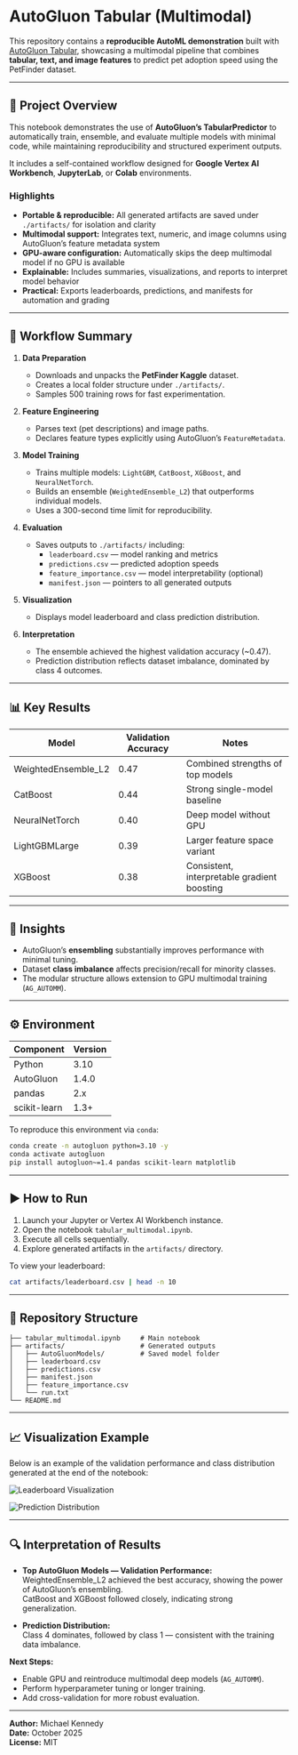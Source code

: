 # AutoGluon Tabular (Multimodal)

This repository contains a **reproducible AutoML demonstration** built with [AutoGluon Tabular](https://auto.gluon.ai/stable/index.html), showcasing a multimodal pipeline that combines **tabular, text, and image features** to predict pet adoption speed using the PetFinder dataset.

---

## 🧩 Project Overview

This notebook demonstrates the use of **AutoGluon’s TabularPredictor** to automatically train, ensemble, and evaluate multiple models with minimal code, while maintaining reproducibility and structured experiment outputs.

It includes a self-contained workflow designed for **Google Vertex AI Workbench**, **JupyterLab**, or **Colab** environments.

### Highlights

- **Portable & reproducible:** All generated artifacts are saved under `./artifacts/` for isolation and clarity  
- **Multimodal support:** Integrates text, numeric, and image columns using AutoGluon’s feature metadata system  
- **GPU-aware configuration:** Automatically skips the deep multimodal model if no GPU is available  
- **Explainable:** Includes summaries, visualizations, and reports to interpret model behavior  
- **Practical:** Exports leaderboards, predictions, and manifests for automation and grading

---

## 🧠 Workflow Summary

1. **Data Preparation**
   - Downloads and unpacks the **PetFinder Kaggle** dataset.
   - Creates a local folder structure under `./artifacts/`.
   - Samples 500 training rows for fast experimentation.

2. **Feature Engineering**
   - Parses text (pet descriptions) and image paths.
   - Declares feature types explicitly using AutoGluon’s `FeatureMetadata`.

3. **Model Training**
   - Trains multiple models: `LightGBM`, `CatBoost`, `XGBoost`, and `NeuralNetTorch`.
   - Builds an ensemble (`WeightedEnsemble_L2`) that outperforms individual models.
   - Uses a 300-second time limit for reproducibility.

4. **Evaluation**
   - Saves outputs to `./artifacts/` including:
     - `leaderboard.csv` — model ranking and metrics
     - `predictions.csv` — predicted adoption speeds
     - `feature_importance.csv` — model interpretability (optional)
     - `manifest.json` — pointers to all generated outputs

5. **Visualization**
   - Displays model leaderboard and class prediction distribution.

6. **Interpretation**
   - The ensemble achieved the highest validation accuracy (~0.47).  
   - Prediction distribution reflects dataset imbalance, dominated by class 4 outcomes.

---

## 📊 Key Results

| Model | Validation Accuracy | Notes |
|-------|---------------------|-------|
| WeightedEnsemble_L2 | 0.47 | Combined strengths of top models |
| CatBoost | 0.44 | Strong single-model baseline |
| NeuralNetTorch | 0.40 | Deep model without GPU |
| LightGBMLarge | 0.39 | Larger feature space variant |
| XGBoost | 0.38 | Consistent, interpretable gradient boosting |

---

## 🧭 Insights

- AutoGluon’s **ensembling** substantially improves performance with minimal tuning.
- Dataset **class imbalance** affects precision/recall for minority classes.
- The modular structure allows extension to GPU multimodal training (`AG_AUTOMM`).

---

## ⚙️ Environment

| Component | Version |
|------------|----------|
| Python | 3.10 |
| AutoGluon | 1.4.0 |
| pandas | 2.x |
| scikit-learn | 1.3+ |

To reproduce this environment via `conda`:

```bash
conda create -n autogluon python=3.10 -y
conda activate autogluon
pip install autogluon~=1.4 pandas scikit-learn matplotlib
```

---

## ▶️ How to Run

1. Launch your Jupyter or Vertex AI Workbench instance.  
2. Open the notebook `tabular_multimodal.ipynb`.  
3. Execute all cells sequentially.  
4. Explore generated artifacts in the `artifacts/` directory.

To view your leaderboard:

```bash
cat artifacts/leaderboard.csv | head -n 10
```

---

## 🧾 Repository Structure

```
├── tabular_multimodal.ipynb     # Main notebook
├── artifacts/                   # Generated outputs
│   ├── AutoGluonModels/         # Saved model folder
│   ├── leaderboard.csv
│   ├── predictions.csv
│   ├── manifest.json
│   ├── feature_importance.csv
│   └── run.txt
└── README.md
```

---

## 📈 Visualization Example

Below is an example of the validation performance and class distribution generated at the end of the notebook:

![Leaderboard Visualization](assets/top_models.png)

![Prediction Distribution](assets/pred_distribution.png)

---

## 🔍 Interpretation of Results

- **Top AutoGluon Models — Validation Performance:**  
  WeightedEnsemble_L2 achieved the best accuracy, showing the power of AutoGluon’s ensembling.  
  CatBoost and XGBoost followed closely, indicating strong generalization.

- **Prediction Distribution:**  
  Class 4 dominates, followed by class 1 — consistent with the training data imbalance.

**Next Steps:**
- Enable GPU and reintroduce multimodal deep models (`AG_AUTOMM`).
- Perform hyperparameter tuning or longer training.
- Add cross-validation for more robust evaluation.

---

**Author:** Michael Kennedy  
**Date:** October 2025  
**License:** MIT

